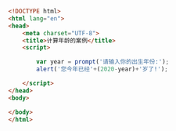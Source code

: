
<BlogInfo id="300" title="9.计算年龄的案例" author="白日梦想猿" pv=0 read_times=0 pre_cost_time="0分11秒" category="js学习" tag_list="['js学习']" create_time="2020.08.01 15:53:12" update_time="2020.08.01 15:54:39" />

```html
<!DOCTYPE html>
<html lang="en">
<head>
    <meta charset="UTF-8">
    <title>计算年龄的案例</title>
    <script>

        var year = prompt('请输入你的出生年份:');
        alert('您今年已经'+(2020-year)+'岁了!');

    </script>
</head>
<body>

</body>
</html>
```
